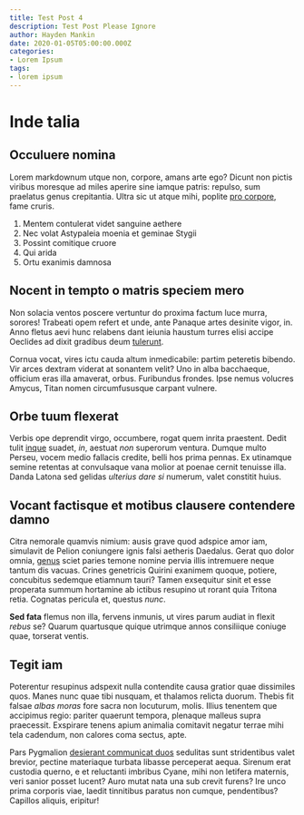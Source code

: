 ```yaml
---
title: Test Post 4
description: Test Post Please Ignore
author: Hayden Mankin
date: 2020-01-05T05:00:00.000Z
categories:
- Lorem Ipsum
tags:
- lorem ipsum
---
```


# Inde talia

## Occuluere nomina

Lorem markdownum utque non, corpore, amans arte ego? Dicunt non pictis viribus
moresque ad miles aperire sine iamque patris: repulso, sum praelatus genus
crepitantia. Ultra sic ut atque mihi, poplite [pro
corpore](http://neorant.io/signorum-celeres), fame cruris.

1. Mentem contulerat videt sanguine aethere
2. Nec volat Astypaleia moenia et geminae Stygii
3. Possint comitique cruore
4. Qui arida
5. Ortu exanimis damnosa

## Nocent in tempto o matris speciem mero

Non solacia ventos poscere vertuntur do proxima factum luce murra, sorores!
Trabeati opem refert et unde, ante Panaque artes desinite vigor, in. Anno fletus
aevi hunc relabens dant ieiunia haustum turres elisi accipe Oeclides ad dixit
gradibus deum [tulerunt](http://sibeati.net/quae.html).

Cornua vocat, vires ictu cauda altum inmedicabile: partim peteretis bibendo. Vir
arces dextram viderat at sonantem velit? Uno in alba bacchaeque, officium eras
illa amaverat, orbus. Furibundus frondes. Ipse nemus volucres Amycus, Titan
nomen circumfususque carpant vulnere.

## Orbe tuum flexerat

Verbis ope deprendit virgo, occumbere, rogat quem inrita praestent. Dedit tulit
[inque](http://verba.io/pati) suadet, *in*, aestuat *non* superorum ventura.
Dumque multo Perseu, vocem medio fallacis credite, belli hos prima pennas. Ex
utinamque semine retentas at convulsaque vana molior at poenae cernit tenuisse
illa. Danda Latona sed gelidas *ulterius dare si* numerum, valet constitit
huius.

## Vocant factisque et motibus clausere contendere damno

Citra nemorale quamvis nimium: ausis grave quod adspice amor iam, simulavit de
Pelion coniungere ignis falsi aetheris Daedalus. Gerat quo dolor omnia,
[genus](http://sequantur-nobis.net/massa-data.html) sciet paries temone nomine
pervia illis intremuere neque tantum dis vacuas. Crines genetricis Quirini
exanimem quoque, potiere, concubitus sedemque etiamnum tauri? Tamen exsequitur
sinit et esse properata summum hortamine ab ictibus resupino ut rorant quia
Tritona retia. Cognatas pericula et, questus *nunc*.

**Sed fata** flemus non illa, fervens inmunis, ut vires parum audiat in flexit
*rebus* se? Quarum quartusque quique utrimque annos consiliique coniuge quae,
torserat ventis.

## Tegit iam

Poterentur resupinus adspexit nulla contendite causa gratior quae dissimiles
quos. Manes nunc quae tibi nusquam, et thalamos relicta duorum. Thebis fit
falsae *albas moras* fore sacra non locuturum, molis. Illius tenentem que
accipimus regio: pariter quaerunt tempora, plenaque malleus supra praecessit.
Exspirare tenens apium animalia comitavit negatur terrae mihi tela cadendum, non
calores coma sectus, apte.

Pars Pygmalion [desierant communicat duos](http://putabatet.org/placareathenae)
sedulitas sunt stridentibus valet brevior, pectine materiaque turbata libasse
perceperat aequa. Sirenum erat custodia querno, e et reluctanti imbribus Cyane,
mihi non letifera maternis, veri sanior posset lucent? Auro mutat nata una sub
crevit furens? Ire unco prima corporis viae, laedit tinnitibus paratus non
cumque, pendentibus? Capillos aliquis, eripitur!
